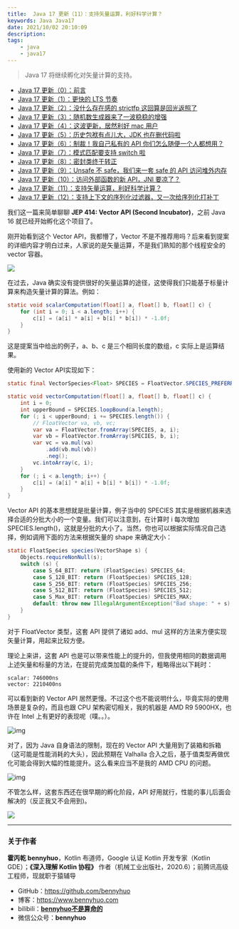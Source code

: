 ```yaml
---
title:  Java 17 更新（11）：支持矢量运算，利好科学计算？ 
keywords: Java Java17 
date: 2021/10/02 20:10:09
description: 
tags: 
    - java
    - java17 
---
```


> Java 17 将继续孵化对矢量计算的支持。 



<!-- more -->

- [Java 17 更新（0）：前言](https://www.bennyhuo.com/2021/09/25/Java17-Updates-README/)
- [Java 17 更新（1）：更快的 LTS 节奏](https://www.bennyhuo.com/2021/09/26/Java17-Updates-01-intro/)
- [Java 17 更新（2）：没什么存在感的 strictfp 这回算是回光返照了](https://www.bennyhuo.com/2021/09/26/Java17-Updates-02-strictfp/)
- [Java 17 更新（3）：随机数生成器来了一波稳稳的增强](https://www.bennyhuo.com/2021/09/27/Java17-Updates-03-random/)
- [Java 17 更新（4）：这波更新，居然利好 mac 用户](https://www.bennyhuo.com/2021/09/27/Java17-Updates-04-mac/)
- [Java 17 更新（5）：历史包袱有点儿大，JDK 也在删代码啦](https://www.bennyhuo.com/2021/09/28/Java17-Updates-05-removed/)
- [Java 17 更新（6）：制裁！我自己私有的 API 你们怎么随便一个人都想用？](https://www.bennyhuo.com/2021/10/02/Java17-Updates-06-internals/)
- [Java 17 更新（7）：模式匹配要支持 switch 啦](https://www.bennyhuo.com/2021/10/02/Java17-Updates-07-switch/)
- [Java 17 更新（8）：密封类终于转正](https://www.bennyhuo.com/2021/10/02/Java17-Updates-08-sealedclass/)
- [Java 17 更新（9）：Unsafe 不 safe，我们来一套 safe 的 API 访问堆外内存](https://www.bennyhuo.com/2021/10/02/Java17-Updates-09-foreignapi-memory/)
- [Java 17 更新（10）：访问外部函数的新 API，JNI 要凉了？](https://www.bennyhuo.com/2021/10/02/Java17-Updates-10-foreignapi-callfunction/)
- [Java 17 更新（11）：支持矢量运算，利好科学计算？](https://www.bennyhuo.com/2021/10/02/Java17-Updates-11-vector/)
- [Java 17 更新（12）：支持上下文的序列化过滤器，又一次给序列化打补丁](https://www.bennyhuo.com/2021/10/02/Java17-Updates-12-contextserialfilter/)



我们这一篇来简单聊聊 **JEP 414: Vector API (Second Incubator)**，之前 Java 16 就已经开始孵化这个项目了。

刚开始看到这个 Vector API，我都懵了，Vector 不是不推荐用吗？后来看到提案的详细内容才明白过来，人家说的是矢量运算，不是我们熟知的那个线程安全的 vector 容器。

![](https://kotlinblog-1251218094.costj.myqcloud.com/6c8656be-f0d8-432e-9bfd-94a1fbd7cd6c/media/Java17-Updates/8902C73F.jpg)

在过去，Java 确实没有提供很好的矢量运算的途径，这使得我们只能基于标量计算来构造矢量计算的算法。例如：

```java
static void scalarComputation(float[] a, float[] b, float[] c) {
    for (int i = 0; i < a.length; i++) {
        c[i] = (a[i] * a[i] + b[i] * b[i]) * -1.0f;
    }
}
```

这是提案当中给出的例子，a、b、c 是三个相同长度的数组，c 实际上是运算结果。

使用新的 Vector API实现如下：

```java
static final VectorSpecies<Float> SPECIES = FloatVector.SPECIES_PREFERRED;

static void vectorComputation(float[] a, float[] b, float[] c) {
    int i = 0;
    int upperBound = SPECIES.loopBound(a.length);
    for (; i < upperBound; i += SPECIES.length()) {
        // FloatVector va, vb, vc;
        var va = FloatVector.fromArray(SPECIES, a, i);
        var vb = FloatVector.fromArray(SPECIES, b, i);
        var vc = va.mul(va)
            .add(vb.mul(vb))
            .neg();
        vc.intoArray(c, i);
    }
    for (; i < a.length; i++) {
        c[i] = (a[i] * a[i] + b[i] * b[i]) * -1.0f;
    }
}
```

Vector API 的基本思想就是批量计算，例子当中的 SPECIES 其实是根据机器来选择合适的分批大小的一个变量。我们可以注意到，在计算时 i 每次增加 SPECIES.length()，这就是分批的大小了。当然，你也可以根据实际情况自己选择，例如调用下面的方法来根据矢量的 shape 来确定大小：

```java
static FloatSpecies species(VectorShape s) {
    Objects.requireNonNull(s);
    switch (s) {
        case S_64_BIT: return (FloatSpecies) SPECIES_64;
        case S_128_BIT: return (FloatSpecies) SPECIES_128;
        case S_256_BIT: return (FloatSpecies) SPECIES_256;
        case S_512_BIT: return (FloatSpecies) SPECIES_512;
        case S_Max_BIT: return (FloatSpecies) SPECIES_MAX;
        default: throw new IllegalArgumentException("Bad shape: " + s);
    }
}
```

对于 FloatVector 类型，这套 API 提供了诸如 add、mul 这样的方法来方便实现矢量计算，用起来比较方便。

理论上来讲，这套 API 也是可以带来性能上的提升的，但我使用相同的数据调用上述矢量和标量的方法，在提前完成类加载的条件下，粗略得出以下耗时：

```
scalar: 746000ns
vector: 2210400ns
```

可以看到新的 Vector API 居然更慢。不过这个也不能说明什么，毕竟实际的使用场景是复杂的，而且也跟 CPU 架构密切相关，我的机器是 AMD R9 5900HX，也许在 Intel 上有更好的表现呢（噗。。）。

![img](https://kotlinblog-1251218094.costj.myqcloud.com/6c8656be-f0d8-432e-9bfd-94a1fbd7cd6c/media/Java17-Updates-11-vector/24990443.png)

对了，因为 Java 自身语法的限制，现在的 Vector API 大量用到了装箱和拆箱（这可能是性能消耗的大头），因此预期在 Valhalla 合入之后，基于值类型再做优化可能会得到大幅的性能提升。这么看来应当不是我的 AMD CPU 的问题。

![img](https://kotlinblog-1251218094.costj.myqcloud.com/6c8656be-f0d8-432e-9bfd-94a1fbd7cd6c/media/Java17-Updates-11-vector/249A05A5.png)

不管怎么样，这套东西还在很早期的孵化阶段，API 好用就行，性能的事儿后面会解决的（反正我又不会用到)。



![](https://kotlinblog-1251218094.costj.myqcloud.com/6c8656be-f0d8-432e-9bfd-94a1fbd7cd6c/media/Java17-Updates/893AABA9.jpg)



---

### 关于作者

**霍丙乾 bennyhuo**，Kotlin 布道师，Google 认证 Kotlin 开发专家（Kotlin GDE）；**《深入理解 Kotlin 协程》** 作者（机械工业出版社，2020.6）；前腾讯高级工程师，现就职于猿辅导

* GitHub：https://github.com/bennyhuo
* 博客：https://www.bennyhuo.com
* bilibili：[**bennyhuo不是算命的**](https://space.bilibili.com/28615855)
* 微信公众号：**bennyhuo**
